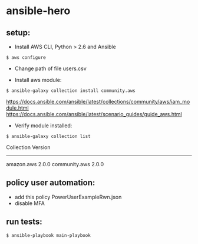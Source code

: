 # ansible-hero

## setup:

- Install AWS CLI, Python > 2.6 and Ansible
```
$ aws configure
```

- Change path of file users.csv

- Install aws module:
```
$ ansible-galaxy collection install community.aws
```
https://docs.ansible.com/ansible/latest/collections/community/aws/iam_module.html
https://docs.ansible.com/ansible/latest/scenario_guides/guide_aws.html

- Verify module installed: 
```
$ ansible-galaxy collection list
```

Collection    Version
------------- -------
amazon.aws    2.0.0
community.aws 2.0.0

## policy user automation:
- add this policy PowerUserExampleRwn.json
- disable MFA

## run tests:
```
$ ansible-playbook main-playbook
```



